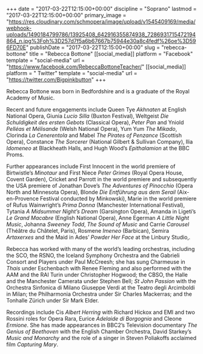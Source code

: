 +++
date = "2017-03-22T12:15:00+00:00"
discipline = "Soprano"
lastmod = "2017-03-22T12:15:00+00:00"
primary_image = "https://res.cloudinary.com/schmopera/image/upload/v1545409169/media/webhook-uploads/1490184799786/13925408_642916355874938_7286931715472194864_n.jpg%3Foh%3D257d7f5a6b67667b75944e30a8c4fedf%26oe%3D596FD70E"
publishDate = "2017-03-22T12:15:00+00:00"
slug = "rebecca-bottone"
title = "Rebecca Bottone"
[[social_media]]
platform = "Facebook"
template = "social-media"
url = "https://www.facebook.com/RebeccaBottoneTeacher/"
[[social_media]]
platform = " Twitter"
template = "social-media"
url = "https://twitter.com/Bigpinkbutton"
+++

Rebecca Bottone was born in Bedfordshire and is a graduate of the Royal Academy of Music. 

Recent and future engagements include Queen Tye *Akhnaten* at English National Opera‚ Giunia *Lucio Silla* (Buxton Festival)‚ Weltgeist *Die Schuldigkeit des ersten Gebots* (Classical Opera)‚ *Peter Pan* and Yniold *Pelléas et Mélisande* (Welsh National Opera)‚ Yum Yum *The Mikado*‚ Clorinda *La Cenerentola* and Mabel *The Pirates of Penzance* (Scottish Opera)‚ Constance *The Sorcerer* (National Gilbert & Sullivan Company)‚ Ilia *Idomeneo* at Blackheath Halls‚ and Hugh Wood’s *Epithalamion* at the BBC Proms.

Further appearances include First Innocent in the world premiere of Birtwistle’s *Minotaur* and First Niece *Peter Grimes* (Royal Opera House‚ Covent Garden)‚ Cricket and Parrott in the world premiere and subsequently the USA premiere of Jonathan Dove’s *The Adventures of Pinocchio* (Opera North and Minnesota Opera)‚ Blonde *Die Entführung aus dem Serail* (Aix-en-Provence Festival conducted by Minkowski)‚ Marie in the world premiere of Rufus Wainwright’s *Prima Donna* (Manchester International Festival)‚ Tytania *A Midsummer Night’s Dream* (Garsington Opera)‚ Amanda in Ligeti’s *Le Grand Macabre* (English National Opera)‚ Anne Egerman *A Little Night Music*‚ Johanna *Sweeney Todd*‚ *The Sound of Music* and Carrie *Carousel* (Théâtre du Châtelet‚ Paris)‚ Rosmene *Imeneo* (Barbican)‚ Semira *Artaxerxes* and the Maid in Ades’ *Powder Her Face* at the Linbury Studio‚. 

Rebecca has worked with many of the world’s leading orchestras‚ including the SCO‚ the RSNO‚ the Iceland Symphony Orchestra and the Gabrieli Consort and Players under Paul McCreesh; she has sung Charmeuse in *Thais* under Eschenbach with Renee Fleming and also performed with the AAM and the RAI Turin under Christopher Hogwood; the CBSO‚ the Halle and the Manchester Camerata under Stephen Bell; *St John Passion* with the Orchestra Sinfonica di Milano Giuseppe Verdi at the Teatro degli Arcimboldi in Milan; the Philharmonia Orchestra under Sir Charles Mackerras; and the Tonhalle Zürich under Sir Mark Elder. 

Recordings include Cis *Albert Herring* with Richard Hickox and EMI and two Rossini roles for Opera Rara‚ Eurice *Adelaide di Borgognia* and Cleone *Ermione*. She has made appearances in BBC2’s Television documentary *The Genius of Beethoven* with the English Chamber Orchestra‚ David Starkey’s *Music and Monarchy* and the role of a singer in Steven Poliakoffs acclaimed film *Capturing Mary*.

